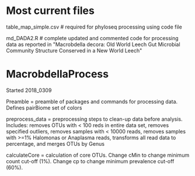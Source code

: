 # Most current files
table_map_simple.csv # required for phyloseq processing using code file

md_DADA2.R # complete updated and commented code for processing data as reported in "Macrobdella decora: Old World Leech Gut Microbial Community Structure Conserved in a New World Leech"


# MacrobdellaProcess
Started 2018_0309

Preamble = preamble of packages and commands for processing data. Defines pairBiome set of colors 

preprocess_data = preprocessing steps to clean-up data before analysis. Includes: removes OTUs with < 100 reds in entire data set, removes specified outliers, removes samples with < 10000 reads, removes samples with >=1% Halomonas or Anaplasma reads,  transforms all read data to percentage, and merges OTUs by Genus

calculateCore = calculation of core OTUs. Change cMin to change minimum count cut-off (1%). Change cp to change minimum prevalence cut-off (60%).
